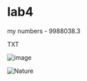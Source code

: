 # lab4

my numbers - 9988038.3

TXT

![image](https://user-images.githubusercontent.com/59867043/207957324-e6abcccc-b675-4528-bcf4-50e1319ec343.png)


![Nature](https://user-images.githubusercontent.com/59867043/208854831-e8127780-6f6f-479c-8db0-c6097ed86d1a.png)
